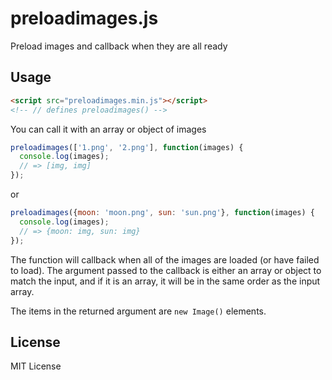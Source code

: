 preloadimages.js
================

Preload images and callback when they are all ready

Usage
-----

``` html
<script src="preloadimages.min.js"></script>
<!-- // defines preloadimages() -->
```

You can call it with an array or object of images

``` js
preloadimages(['1.png', '2.png'], function(images) {
  console.log(images);
  // => [img, img]
});
```

or

``` js
preloadimages({moon: 'moon.png', sun: 'sun.png'}, function(images) {
  console.log(images);
  // => {moon: img, sun: img}
});
```

The function will callback when all of the images are loaded (or have failed
to load).  The argument passed to the callback is either an array or object
to match the input, and if it is an array, it will be in the same order
as the input array.

The items in the returned argument are `new Image()` elements.

License
-------

MIT License
